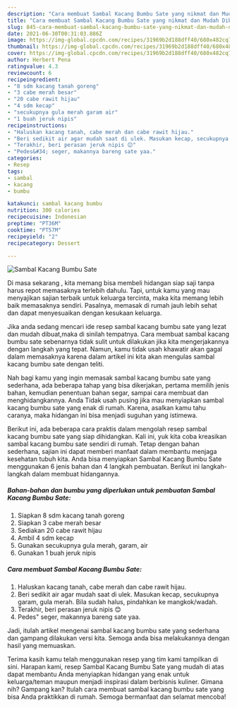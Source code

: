 ```yaml
---
description: "Cara membuat Sambal Kacang Bumbu Sate yang nikmat dan Mudah Dibuat"
title: "Cara membuat Sambal Kacang Bumbu Sate yang nikmat dan Mudah Dibuat"
slug: 845-cara-membuat-sambal-kacang-bumbu-sate-yang-nikmat-dan-mudah-dibuat
date: 2021-06-30T00:31:03.886Z
image: https://img-global.cpcdn.com/recipes/31969b2d188dff40/680x482cq70/sambal-kacang-bumbu-sate-foto-resep-utama.jpg
thumbnail: https://img-global.cpcdn.com/recipes/31969b2d188dff40/680x482cq70/sambal-kacang-bumbu-sate-foto-resep-utama.jpg
cover: https://img-global.cpcdn.com/recipes/31969b2d188dff40/680x482cq70/sambal-kacang-bumbu-sate-foto-resep-utama.jpg
author: Herbert Pena
ratingvalue: 4.3
reviewcount: 6
recipeingredient:
- "8 sdm kacang tanah goreng"
- "3 cabe merah besar"
- "20 cabe rawit hijau"
- "4 sdm kecap"
- "secukupnya gula merah garam air"
- "1 buah jeruk nipis"
recipeinstructions:
- "Haluskan kacang tanah, cabe merah dan cabe rawit hijau."
- "Beri sedikit air agar mudah saat di ulek. Masukan kecap, secukupnya garam, gula merah. Bila sudah halus, pindahkan ke mangkok/wadah."
- "Terakhir, beri perasan jeruk nipis 😊"
- "Pedes&#34; seger, makannya bareng sate yaa."
categories:
- Resep
tags:
- sambal
- kacang
- bumbu

katakunci: sambal kacang bumbu 
nutrition: 300 calories
recipecuisine: Indonesian
preptime: "PT36M"
cooktime: "PT57M"
recipeyield: "2"
recipecategory: Dessert

---
```



![Sambal Kacang Bumbu Sate](https://img-global.cpcdn.com/recipes/31969b2d188dff40/680x482cq70/sambal-kacang-bumbu-sate-foto-resep-utama.jpg)

Di masa  sekarang , kita memang bisa membeli hidangan siap saji tanpa harus repot memasaknya terlebih dahulu. Tapi, untuk kamu yang mau menyajikan sajian terbaik untuk keluarga tercinta, maka kita memang lebih baik memasaknya sendiri. Pasalnya, memasak di rumah jauh lebih sehat dan dapat menyesuaikan dengan kesukaan keluarga.

Jika anda sedang mencari ide resep sambal kacang bumbu sate yang lezat dan mudah dibuat,maka di sinilah tempatnya. Cara membuat sambal kacang bumbu sate  sebenarnya tidak sulit untuk dilakukan jika kita mengerjakannya dengan langkah yang tepat. Namun, kamu tidak usah khawatir akan gagal dalam memasaknya 
karena dalam artikel ini kita akan mengulas sambal kacang bumbu sate dengan teliti.  



Nah bagi kamu yang ingin memasak sambal kacang bumbu sate yang sederhana, ada beberapa tahap yang bisa dikerjakan, pertama memilih jenis bahan, kemudian penentuan bahan segar, sampai cara membuat dan menghidangkannya. Anda Tidak usah pusing jika mau menyiapkan sambal kacang bumbu sate yang enak di rumah. Karena, asalkan kamu  tahu caranya, maka hidangan ini bisa menjadi suguhan yang istimewa.

Berikut ini, ada beberapa cara praktis  dalam mengolah resep sambal kacang bumbu sate yang siap dihidangkan. Kali ini, yuk kita coba kreasikan sambal kacang bumbu sate sendiri di rumah. Tetap dengan bahan sederhana, sajian ini dapat memberi manfaat dalam membantu menjaga kesehatan tubuh kita. Anda bisa menyiapkan Sambal Kacang Bumbu Sate menggunakan 6 jenis bahan dan 4 langkah pembuatan. Berikut ini langkah-langkah dalam membuat hidangannya.

<!--inarticleads1-->

##### Bahan-bahan dan bumbu yang diperlukan untuk pembuatan Sambal Kacang Bumbu Sate:

1. Siapkan 8 sdm kacang tanah goreng
1. Siapkan 3 cabe merah besar
1. Sediakan 20 cabe rawit hijau
1. Ambil 4 sdm kecap
1. Gunakan secukupnya gula merah, garam, air
1. Gunakan 1 buah jeruk nipis




<!--inarticleads2-->

##### Cara membuat Sambal Kacang Bumbu Sate:

1. Haluskan kacang tanah, cabe merah dan cabe rawit hijau.
1. Beri sedikit air agar mudah saat di ulek. Masukan kecap, secukupnya garam, gula merah. Bila sudah halus, pindahkan ke mangkok/wadah.
1. Terakhir, beri perasan jeruk nipis 😊
1. Pedes&#34; seger, makannya bareng sate yaa.




Jadi, itulah artikel mengenai  sambal kacang bumbu sate  yang sederhana dan gampang dilakukan versi kita. Semoga anda bisa melakukannya dengan hasil yang memuaskan. 

Terima kasih kamu telah menggunakan resep yang tim kami tampilkan di sini. Harapan kami, resep  Sambal Kacang Bumbu Sate yang mudah di atas dapat membantu Anda menyiapkan hidangan yang enak untuk keluarga/teman maupun menjadi inspirasi dalam berbisnis kuliner. Gimana nih? Gampang kan? Itulah cara membuat sambal kacang bumbu sate yang bisa Anda praktikkan di rumah. Semoga bermanfaat dan selamat mencoba!

